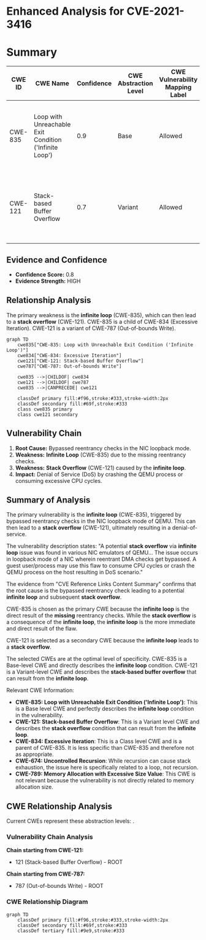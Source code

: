 # Enhanced Analysis for CVE-2021-3416

# Summary
| CWE ID | CWE Name | Confidence | CWE Abstraction Level | CWE Vulnerability Mapping Label | CWE-Vulnerability Mapping Notes |
|---|---|---|---|---|---|
| CWE-835 | Loop with Unreachable Exit Condition ('Infinite Loop') | 0.9 | Base | Allowed | Primary CWE: The vulnerability is caused by an **infinite loop** due to bypassed reentrancy checks. |
| CWE-121 | Stack-based Buffer Overflow | 0.7 | Variant | Allowed | Secondary CWE: The **infinite loop** can lead to a **stack overflow**, making this a contributing factor. |

## Evidence and Confidence

*   **Confidence Score:** 0.8
*   **Evidence Strength:** HIGH

## Relationship Analysis
The primary weakness is the **infinite loop** (CWE-835), which can then lead to a **stack overflow** (CWE-121). CWE-835 is a child of CWE-834 (Excessive Iteration). CWE-121 is a variant of CWE-787 (Out-of-bounds Write).

```mermaid
graph TD
    cwe835["CWE-835: Loop with Unreachable Exit Condition ('Infinite Loop')"]
    cwe834["CWE-834: Excessive Iteration"]
    cwe121["CWE-121: Stack-based Buffer Overflow"]
    cwe787["CWE-787: Out-of-bounds Write"]

    cwe835 -->|CHILDOF| cwe834
    cwe121 -->|CHILDOF| cwe787
    cwe835 -->|CANPRECEDE| cwe121

    classDef primary fill:#f96,stroke:#333,stroke-width:2px
    classDef secondary fill:#69f,stroke:#333
    class cwe835 primary
    class cwe121 secondary
```

## Vulnerability Chain
1.  **Root Cause:** Bypassed reentrancy checks in the NIC loopback mode.
2.  **Weakness:** **Infinite Loop** (CWE-835) due to the missing reentrancy checks.
3.  **Weakness:** **Stack Overflow** (CWE-121) caused by the **infinite loop**.
4.  **Impact:** Denial of Service (DoS) by crashing the QEMU process or consuming excessive CPU cycles.

## Summary of Analysis
The primary vulnerability is the **infinite loop** (CWE-835), triggered by bypassed reentrancy checks in the NIC loopback mode of QEMU. This can then lead to a **stack overflow** (CWE-121), ultimately resulting in a denial-of-service.

The vulnerability description states: "A potential **stack overflow** via **infinite loop** issue was found in various NIC emulators of QEMU... The issue occurs in loopback mode of a NIC wherein reentrant DMA checks get bypassed. A guest user/process may use this flaw to consume CPU cycles or crash the QEMU process on the host resulting in DoS scenario."

The evidence from "CVE Reference Links Content Summary" confirms that the root cause is the bypassed reentrancy check leading to a potential **infinite loop** and subsequent **stack overflow**.

CWE-835 is chosen as the primary CWE because the **infinite loop** is the direct result of the **missing** reentrancy checks. While the **stack overflow** is a consequence of the **infinite loop**, the **infinite loop** is the more immediate and direct result of the flaw.

CWE-121 is selected as a secondary CWE because the **infinite loop** leads to a **stack overflow**.

The selected CWEs are at the optimal level of specificity. CWE-835 is a Base-level CWE and directly describes the **infinite loop** condition. CWE-121 is a Variant-level CWE and describes the **stack-based buffer overflow** that can result from the **infinite loop**.

Relevant CWE Information:
-   **CWE-835: Loop with Unreachable Exit Condition ('Infinite Loop')**: This is a Base level CWE and perfectly describes the **infinite loop** condition in the vulnerability.
-   **CWE-121: Stack-based Buffer Overflow**: This is a Variant level CWE and describes the **stack overflow** condition that can result from the **infinite loop**.
-   **CWE-834: Excessive Iteration**: This is a Class level CWE and is a parent of CWE-835. It is less specific than CWE-835 and therefore not as appropriate.
-   **CWE-674: Uncontrolled Recursion**: While recursion can cause stack exhaustion, the issue here is specifically related to a loop, not recursion.
-   **CWE-789: Memory Allocation with Excessive Size Value**: This CWE is not relevant because the vulnerability is not directly related to memory allocation size.


## CWE Relationship Analysis

Current CWEs represent these abstraction levels: .


### Vulnerability Chain Analysis

**Chain starting from CWE-121:**
- 121 (Stack-based Buffer Overflow) - ROOT


**Chain starting from CWE-787:**
- 787 (Out-of-bounds Write) - ROOT



### CWE Relationship Diagram

```mermaid
graph TD
    classDef primary fill:#f96,stroke:#333,stroke-width:2px
    classDef secondary fill:#69f,stroke:#333
    classDef tertiary fill:#9e9,stroke:#333
```